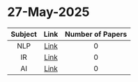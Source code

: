 # 27-May-2025

| Subject | Link | Number of Papers |
|:-----:|:----:|:----------------:|
| NLP | [Link](https://github.com/Deriq-Qian-Dong/Awesome-arXiv-Daily-Reporter/tree/main/18-Dec-2024/NLP) | 0 |
| IR | [Link](https://github.com/Deriq-Qian-Dong/Awesome-arXiv-Daily-Reporter/tree/main/18-Dec-2024/IR) | 0 |
| AI | [Link](https://github.com/Deriq-Qian-Dong/Awesome-arXiv-Daily-Reporter/tree/main/18-Dec-2024/AI) | 0 |
